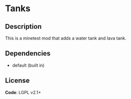 # Tanks
## Description
This is a minetest mod that adds a water tank and lava tank.

## Dependencies
 * default (built in)

## License
**Code**: LGPL v2.1+
